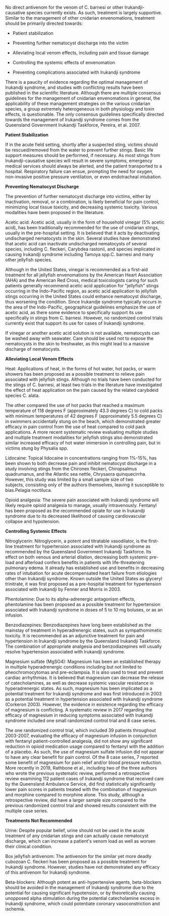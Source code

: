 No direct antivenom for the venom of C. barnesi or other Irukandji-causative species currently exists. As such, treatment is largely supportive. Similar to the management of other cnidarian envenomations, treatment should be primarily directed towards:

- Patient stabilization

- Preventing further nematocyst discharge into the victim

- Alleviating local venom effects, including pain and tissue damage

- Controlling the systemic effects of envenomation

- Preventing complications associated with Irukandji syndrome

There is a paucity of evidence regarding the optimal management of Irukandji syndrome, and studies with conflicting results have been published in the scientific literature. Although there are multiple consensus guidelines for the management of cnidarian envenomations in general, the applicability of these management strategies on the various cnidarian species, a group extremely heterogeneous in both physiology and toxin effects, is questionable. The only consensus guidelines specifically directed towards the management of Irukandji syndrome comes from the Queensland Government Irukandji Taskforce, Pereira, et al. 2007.

**Patient Stabilization**

If in the acute field setting, shortly after a suspected sting, victims should be rescued/removed from the water to prevent further stings. Basic life support measures should be performed, if necessary. As most stings from Irukandji-causative species will result in severe symptoms, emergency medical services should always be alerted, and the patient transported to a hospital. Respiratory failure can ensue, prompting the need for oxygen, non-invasive positive pressure ventilation, or even endotracheal intubation.

**Preventing Nematocyst Discharge**

The prevention of further nematocyst discharge into victims, either by inactivation, removal, or a combination, is likely beneficial for pain control, minimizing local tissue toxicity, and decreasing systemic toxicity. Various modalities have been proposed in the literature.

Acetic acid: Acetic acid, usually in the form of household vinegar (5% acetic acid), has been traditionally recommended for the use of cnidarian stings, usually in the pre-hospital setting. It is believed that it acts by deactivating undischarged nematocysts in the skin. Several studies have demonstrated that acetic acid can inactivate undischarged nematocysts of several species, including C. fleckeri, Carybdea rastonii, and species implicated in causing Irukandji syndrome including Tamoya spp.C. barnesi and many other jellyfish species.

Although in the United States, vinegar is recommended as a first-aid treatment for all jellyfish envenomations by the American Heart Association (AHA) and the American Red Cross, medical toxicologists caring for such patients generally recommend acetic acid application for "jellyfish" stings occurring in the Indo-Pacific region, as acetic acid application to jellyfish stings occurring in the United States could enhance nematocyst discharge, thus worsening the condition. Since Irukandje syndrome typically occurs in the area of the Indo-Pacific, geographical guidelines emphasize the use of acetic acid, as there some evidence to specifically support its use specifically in stings from C. barnesi. However, no randomized control trials currently exist that support its use for cases of Irukandji syndrome.

If vinegar or another acetic acid solution is not available, nematocysts can be washed away with seawater. Care should be used not to expose the nematocysts in the skin to freshwater, as this might lead to a massive discharge of nematocysts.

**Alleviating Local Venom Effects**

Heat: Applications of heat, in the forms of hot water, hot packs, or warm showers has been proposed as a possible treatment to relieve pain associated with jellyfish stings. Although no trials have been conducted for the stings of C. barnesi, at least two trials in the literature have investigated the effect of heat application on the pain caused by the related carybdeid species C. alata.

The other compared the use of hot packs that reached a maximum temperature of 118 degrees F (approximately 43.3 degrees C) to cold packs with minimum temperatures of 42 degrees F (approximately 5.5 degrees C) in swimmers accidentally stung on the beach, which demonstrated greater efficacy in pain control from the use of heat compared to cold pack applications. A more recent systematic review evaluating multiple studies and multiple treatment modalities for jellyfish stings also demonstrated similar increased efficacy of hot water immersion in controlling pain, but in victims stung by Physalia spp.

Lidocaine: Topical lidocaine in concentrations ranging from 1%-15%, has been shown to both decrease pain and inhibit nematocyst discharge in a study involving stings from the Chironex fleckeri, Chiropsalmus quadrumanus, and the Atlantic sea nettle, Chrysaora quinquecirrha. However, this study was limited by a small sample size of two subjects, consisting only of the authors themselves, leaving it susceptible to bias.Pelagia noctiluca.

Opioid analgesia: The severe pain associated with Irukandji syndrome will likely require opioid analgesia to manage, usually intravenously. Fentanyl has been proposed as the recommended opiate for use in Irukandji syndrome due to its decreased likelihood of causing cardiovascular collapse and hypotension.

**Controlling Systemic Effects**

Nitroglycerin: Nitroglycerin, a potent and titratable vasodilator, is the first-line treatment for hypertension associated with Irukandji syndrome as recommended by the Queensland Government Irukandji Taskforce. Its effect on both venous and arterial dilation, decreasing both systemic pre-load and afterload confers benefits in patients with life-threatening pulmonary edema. It already has established use and benefits in decreasing rates of intubation for acute decompensated heart failure from etiologies other than Irukandji syndrome. Known outside the United States as glyceryl trinitrate, it was first proposed as a pre-hospital treatment for hypertension associated with Irukandji by Fenner and Morris in 2003.

Phentolamine: Due to its alpha-adrenergic antagonism effects, phentolamine has been proposed as a possible treatment for hypertension associated with Irukandji syndrome in doses of 5 to 10 mg boluses, or as an infusion.

Benzodiazepines: Benzodiazepines have long been established as the mainstay of treatment in hyperadrenergic states, such as sympathomimetic toxicity. It is recommended as an adjunctive treatment for pain and hypertension in Irukandji syndrome by the Queensland Irukandji Taskforce. The combination of appropriate analgesia and benzodiazepines will usually resolve hypertension associated with Irukandji syndrome.

Magnesium sulfate (MgSO4): Magnesium has been an established therapy in multiple hyperadrenergic conditions including but not limited to pheochromocytomas and pre-eclampsia. It is also used to treat and prevent cardiac arrhythmias. It is believed that magnesium can decrease the release of catecholamines, as well as decrease systemic vascular resistance in hyperadrenergic states. As such, magnesium has been implicated as a potential treatment for Irukandji syndrome and was first introduced in 2003 as a potential treatment in hypertension associated with Irukandji syndrome (Corkeron 2003). However, the evidence in existence regarding the efficacy of magnesium is conflicting. A systematic review in 2017 regarding the efficacy of magnesium in reducing symptoms associated with Irukandji syndrome included one small randomized control trial and 8 case series.

The one randomized control trial, which included 39 patients throughout 2003-2007, evaluating the efficacy of magnesium infusion in conjunction with fentanyl patient-controlled analgesia, did not show any significant reduction in opioid medication usage compared to fentanyl with the addition of a placebo. As such, the use of magnesium sulfate infusion did not appear to have any clear benefit for pain control. Of the 8 case series, 7 reported some benefit of magnesium for pain relief and/or blood pressure reduction. More recently in 2019, Rathbone et al., including two of the three authors who wrote the previous systematic review, performed a retrospective review examining 112 patient cases of Irukandji syndrome that received care by the Queensland Ambulance Service, did find statistically significantly lower pain scores in patients treated with the combination of magnesium and morphine compared to morphine alone. This study, although a retrospective review, did have a larger sample size compared to the previous randomized control trial and showed results consistent with the multiple case series.

**Treatments Not Recommended**

Urine: Despite popular belief, urine should not be used in the acute treatment of any cnidarian stings and can actually cause nematocyst discharge, which can increase a patient's venom load as well as worsen their clinical condition.

Box jellyfish antivenom: The antivenom for the similar yet more deadly cubozoan C. fleckeri has been proposed as a possible treatment for Irukandji syndrome. However, studies have not demonstrated any efficacy of this antivenom for Irukandji syndrome.

Beta-blockers: Although potent as anti-hypertensive agents, beta-blockers should be avoided in the management of Irukandji syndrome due to the potential for causing significant hypotension, or by theoretically causing unopposed alpha stimulation during the potential catecholamine excess in Irukandji syndrome, which could potentiate coronary vasoconstriction and ischemia.
